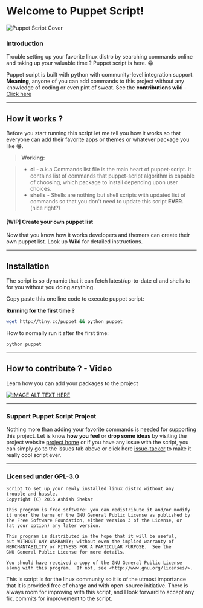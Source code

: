 Welcome to Puppet Script!
===================


![Puppet Script Cover](https://raw.githubusercontent.com/codekidX/puppet_script/dev/screenshots/puppet_cover.png)

### Introduction

Trouble setting up your favorite linux distro by searching commands online and taking up your valuable time ? Puppet script is here. :grin:

Puppet script is built with python with community-level integration support. **Meaning**, anyone of you can add commands to this project without any knowledge of coding or even pint of sweat. See the **contributions wiki** - [Click here](https://github.com/codekidX/puppet_script/wiki/Contribution-guide)

----------


How it works ?
-------------

Before you start running this script let me tell you how it works so that everyone can add their favorite apps or themes or whatever package you like :grin:.

> **Working:**

> - **cl** - a.k.a Commands list file is the main heart of puppet-script. It contains list of commands that puppet-script algorithm is capable of choosing, which package to install depending upon user choices.
> - **shells** - Shells are nothing but shell scripts with updated list of commands so that you don't need to update this script **EVER**. (nice right?) 

#### <i class="icon-file"></i> [WIP] Create your own puppet list

Now that you know how it works developers and themers can create their own puppet list. Look up **Wiki** for detailed instructions.



----------


Installation
-------------------

The script is so dynamic that it can fetch latest/up-to-date cl and shells to for you without you doing anything. 

Copy paste this one line code to execute puppet script:

**Running for the first time ?**
```sh
wget http://tiny.cc/puppet && python puppet
```

How to normally run it after the first time:

```sh
python puppet
```
----------

How to contribute ? - Video
-------------------

Learn how you can add your packages to the project

[![IMAGE ALT TEXT HERE](https://img.youtube.com/vi/5g3OAynoulw/0.jpg)](https://www.youtube.com/watch?v=5g3OAynoulw)

----------

### Support Puppet Script Project

Nothing more than adding your favorite commands is needed for supporting this project. Let is know **how you feel** or **drop some ideas** by visiting the project website [project home](http://ashishshekar.esy.es/projects/puppet-script-project.html) or if you have any issue with the script, you can simply go to the issues tab above or click here [issue-tacker](https://github.com/codekidX/puppet_script/issues)  to make it really cool script ever.

----------

### Licensed under GPL-3.0

```
Script to set up your newly installed linux distro without any
trouble and hassle.
Copyright (C) 2016 Ashish Shekar

This program is free software: you can redistribute it and/or modify
it under the terms of the GNU General Public License as published by
the Free Software Foundation, either version 3 of the License, or
(at your option) any later version.

This program is distributed in the hope that it will be useful,
but WITHOUT ANY WARRANTY; without even the implied warranty of
MERCHANTABILITY or FITNESS FOR A PARTICULAR PURPOSE.  See the
GNU General Public License for more details.

You should have received a copy of the GNU General Public License
along with this program.  If not, see <http://www.gnu.org/licenses/>.
```

This is script is for the linux community so it is of the utmost importance that it is provided free of charge and with open-source initiative. There is always room for improving with this script, and I look forward to accept any fix, commits for improvement to the script.